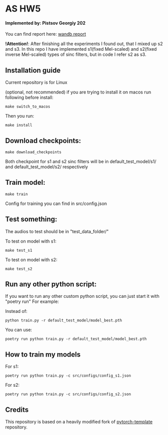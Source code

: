 # AS HW5
#### Implemented by: Pistsov Georgiy 202

You can find report here: [wandb report](https://wandb.ai/goshanice/as_project/reports/-DLA-Anti-spoofing-Homework--Vmlldzo2Mjc2NDQw)

__!Attention!__: After finishing all the experiments I found out, that I mixed up s2 and s3. In this repo I have implemented s1(fixed Mel-scaled) and s2(fixed inverse Mel-scaled) types of sinc filters, but in code I refer s2 as s3.

## Installation guide

Current repository is for Linux

(optional, not recommended) if you are trying to install it on macos run following before install:
```shell
make switch_to_macos
```

Then you run:

```shell
make install
```

## Download checkpoints:

```shell
make download_checkpoints
```
Both checkpoint for s1 and s2 sinc filters will be in default_test_model/s1/ and default_test_model/s2/ respectively

## Train model:

```shell
make train
```
Config for training you can find in src/config.json


## Test something:

The audios to test should be in "test_data_folder/"

To test on model with s1:

```shell
make test_s1
```

To test on model with s2:

```shell
make test_s2
```

## Run any other python script:

If you want to run any other custom python script, you can just start it with "poetry run"
For example:

Instead of:

```shell
python train.py -r default_test_model/model_best.pth
```

You can use:

```shell
poetry run python train.py -r default_test_model/model_best.pth
```

## How to train my models

For s1: 

```shell
poetry run python train.py -c src/configs/config_s1.json
```

For s2: 

```shell
poetry run python train.py -c src/configs/config_s2.json
```

## Credits

This repository is based on a heavily modified fork
of [pytorch-template](https://github.com/victoresque/pytorch-template) repository.
